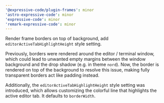 ```yaml
---
'@expressive-code/plugin-frames': minor
'astro-expressive-code': minor
'expressive-code': minor
'remark-expressive-code': minor
---
```


Render frame borders on top of background, add `editorActiveTabHighlightHeight` style setting.

Previously, borders were rendered around the editor / terminal window, which could lead to unwanted empty margins between the window background and the drop shadow (e.g. in theme `nord`). Now, the border is rendered on top of the background to resolve this issue, making fully transparent borders act like padding instead.

Additionally, the `editorActiveTabHighlightHeight` style setting was introduced, which allows customizing the colorful line that highlights the active editor tab. It defaults to `borderWidth`.
